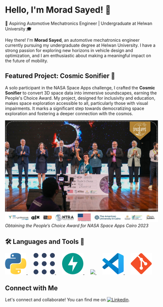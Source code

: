 # Hello, I'm Morad Sayed! 👋

🔧 Aspiring Automotive Mechatronics Engineer | Undergraduate at Helwan University 🎓

Hey there! I'm **Morad Sayed**, an automotive mechatronics engineer currently pursuing my undergraduate degree at Helwan University. I have a strong passion for exploring new horizons in vehicle design and optimization, and I am enthusiastic about making a meaningful impact on the future of mobility.

## Featured Project: Cosmic Sonifier 🚀

A solo participant in the NASA Space Apps challenge, I crafted the **Cosmic Sonifier** to convert 3D space data into immersive soundscapes, earning the People's Choice Award. My project, designed for inclusivity and education, makes space exploration accessible to all, particularly those with visual impairments. It marks a significant step towards democratizing space exploration and fostering a deeper connection with the cosmos.

![1697459586756](./assets/banners/PC_Award.jpeg)*Obtaining the People’s Choice Award for NASA Space Apps Cairo 2023*

## 🛠️ Languages and Tools 🧰

[<img src="./assets/icons/python.svg" width="" height="70">
](https://www.python.org/)&nbsp;&nbsp;&nbsp;&nbsp;
[<img src="./assets/icons/ros.svg" width="" height="70">
](https://www.ros.org/)&nbsp;&nbsp;&nbsp;&nbsp;
[<img src="./assets/icons/fastapi.svg" width="" height="70">
](https://fastapi.tiangolo.com/)&nbsp;&nbsp;&nbsp;&nbsp;
[<img src="./assets/icons/ctk.ico" width="" height="70">
](https://customtkinter.tomschimansky.com/)&nbsp;&nbsp;&nbsp;&nbsp;
[<img src="./assets/icons/vscode.svg" width="" height="70">
](https://code.visualstudio.com/)&nbsp;&nbsp;&nbsp;&nbsp;
[<img src="./assets/icons/git.svg" width="" height="70">
](https://git-scm.com/)

## Connect with Me

Let's connect and collaborate! You can find me on [![Linkedin](https://i.stack.imgur.com/gVE0j.png)](https://linkedin.com/in/morad-sayed).



